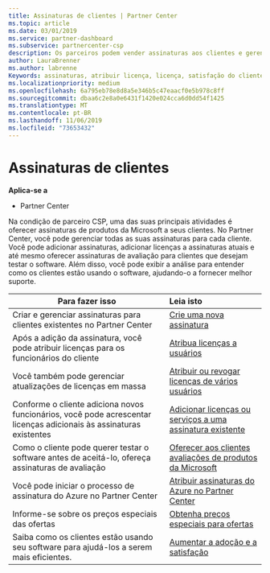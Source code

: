 ```yaml
---
title: Assinaturas de clientes | Partner Center
ms.topic: article
ms.date: 03/01/2019
ms.service: partner-dashboard
ms.subservice: partnercenter-csp
description: Os parceiros podem vender assinaturas aos clientes e gerenciá-las por meio do Partner Center.
author: LauraBrenner
ms.author: labrenne
Keywords: assinaturas, atribuir licença, licença, satisfação do cliente, assinaturas do Azure
ms.localizationpriority: medium
ms.openlocfilehash: 6a795eb78e8d8a5e346b5c47eaacf0e5b978c8ff
ms.sourcegitcommit: dbaa6c2e8a0e6431f1420e024cca6d0dd54f1425
ms.translationtype: MT
ms.contentlocale: pt-BR
ms.lasthandoff: 11/06/2019
ms.locfileid: "73653432"
---
```

# <a name="customer-subscriptions"></a>Assinaturas de clientes

**Aplica-se a**

-  Partner Center

Na condição de parceiro CSP, uma das suas principais atividades é oferecer assinaturas de produtos da Microsoft a seus clientes. No Partner Center, você pode gerenciar todas as suas assinaturas para cada cliente. Você pode adicionar assinaturas, adicionar licenças a assinaturas atuais e até mesmo oferecer assinaturas de avaliação para clientes que desejam testar o software. Além disso, você pode exibir a análise para entender como os clientes estão usando o software, ajudando-o a fornecer melhor suporte.

|**Para fazer isso**   |**Leia isto**   |
|----------------------|:----------------------|
|Criar e gerenciar assinaturas para clientes existentes no Partner Center|[Crie uma nova assinatura](create-a-new-subscription.md)|
|Após a adição da assinatura, você pode atribuir licenças para os funcionários do cliente  |[Atribua licenças a usuários](assign-licenses-to-users.md)|
|Você também pode gerenciar atualizações de licenças em massa   |[Atribuir ou revogar licenças de vários usuários](bulk-license-provisioning-for-multiple-users.md)|
|Conforme o cliente adiciona novos funcionários, você pode acrescentar licenças adicionais às assinaturas existentes   |[Adicionar licenças ou serviços a uma assinatura existente](add-licenses-or-services-to-an-existing-subscription.md)|
|Como o cliente pode querer testar o software antes de aceitá-lo, ofereça assinaturas de avaliação    |[Oferecer aos clientes avaliações de produtos da Microsoft](offer-your-customers-trials-of-microsoft-products.md)|
|Você pode iniciar o processo de assinatura do Azure no Partner Center   |[Atribuir assinaturas do Azure no Partner Center](assign-azure-subscriptions.md)|
|Informe-se sobre os preços especiais das ofertas   |[Obtenha preços especiais para ofertas](get-special-pricing-for-offers.md)|
|Saiba como os clientes estão usando seu software para ajudá-los a serem mais eficientes.   | [Aumentar a adoção e a satisfação](increasing-adoption-and-satisfaction.md)   | 

































 

 



